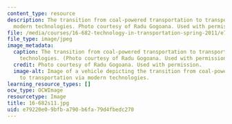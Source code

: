 ```yaml
---
content_type: resource
description: The transition from coal-powered transportation to transportation via
  modern technologies. Photo courtesy of Radu Gogoana. Used with permission.
file: /media/courses/16-682-technology-in-transportation-spring-2011/e79220e09bfba790b6fa79d4fbedc270_16-682s11.jpg
file_type: image/jpeg
image_metadata:
  caption: The transition from coal-powered transportation to transportation via modern
    technologies. (Photo courtesy of Radu Gogoana. Used with permission.)
  credit: Photo courtesy of Radu Gogoana. Used with permission.
  image-alt: Image of a vehicle depicting the transition from coal-powered transportation
    to transportation via modern technologies.
learning_resource_types: []
ocw_type: OCWImage
resourcetype: Image
title: 16-682s11.jpg
uid: e79220e0-9bfb-a790-b6fa-79d4fbedc270
---
```

